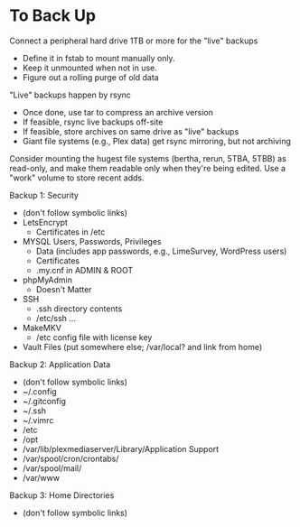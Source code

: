 # To Back Up
Connect a peripheral hard drive 1TB or more for the "live" backups
*  Define it in fstab to mount manually only.
*  Keep it unmounted when not in use.
*  Figure out a rolling purge of old data

"Live" backups happen by rsync
* Once done, use tar to compress an archive version
* If feasible, rsync live backups off-site
* If feasible, store archives on same drive as "live" backups
* Giant file systems (e.g., Plex data) get rsync mirroring, but not archiving

Consider mounting the hugest file systems (bertha, rerun, 5TBA, 5TBB)
  as read-only, and make them readable only when they're being edited.
  Use a "work" volume to store recent adds.

Backup 1: Security
 * (don't follow symbolic links)
 * LetsEncrypt
   * Certificates in /etc
 * MYSQL
    Users, Passwords, Privileges
   * Data (includes app passwords, e.g., LimeSurvey, WordPress users)
   * Certificates
   * .my.cnf in ADMIN & ROOT
 * phpMyAdmin
   * Doesn't Matter
 * SSH
   * .ssh directory contents
   * /etc/ssh ...
 * MakeMKV
   * /etc config file with license key
 * Vault Files (put somewhere else; /var/local? and link from home)

Backup 2: Application Data
 * (don't follow symbolic links)
 * ~/.config
 * ~/.gitconfig
 * ~/.ssh
 * ~/.vimrc
 * /etc
 * /opt
 * /var/lib/plexmediaserver/Library/Application Support
 * /var/spool/cron/crontabs/
 * /var/spool/mail/
 * /var/www

Backup 3: Home Directories
 * (don't follow symbolic links)
